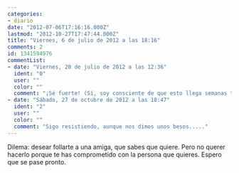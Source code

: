```yaml
---
categories:
- diario
date: "2012-07-06T17:16:16.000Z"
lastmod: "2012-10-27T17:47:44.000Z"
title: "Viernes, 6 de julio de 2012 a las 18:16"
comments: 2
id: 1341594976
commentList:
- date: "Viernes, 20 de julio de 2012 a las 12:36"
  ident: "0"
  user: ""
  color: ""
  comment: "¡Sé fuerte! (Sí, soy consciente de que esto llega semanas tarde...)"
- date: "Sábado, 27 de octubre de 2012 a las 18:47"
  ident: "2"
  user: ""
  color: ""
  comment: "Sigo resistiendo, aunque nos dimos unos besos....."
---
```


Dilema: desear follarte a una amiga, que sabes que quiere. Pero no querer hacerlo porque te has comprometido con la persona que quieres. Espero que se pase pronto.